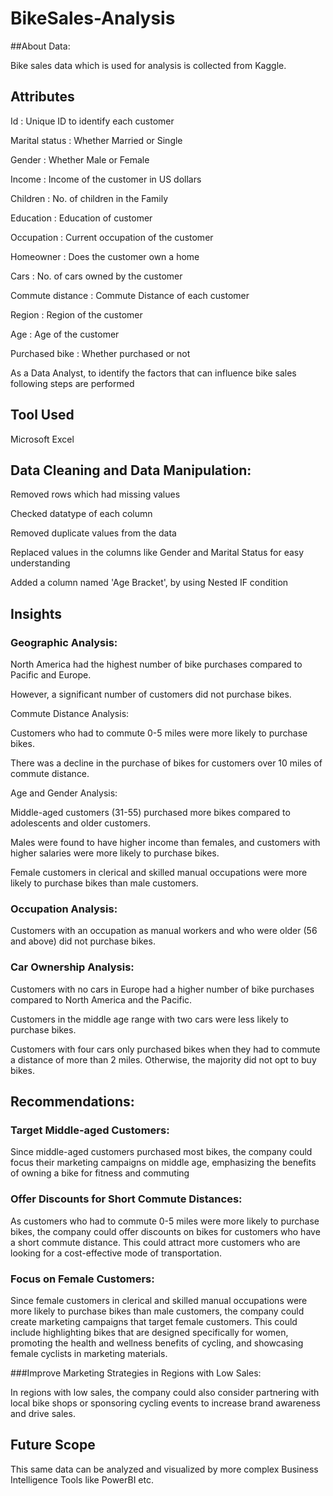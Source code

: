 # BikeSales-Analysis

##About Data:

Bike sales data which is used for analysis is collected from Kaggle.

## Attributes

Id : Unique ID to identify each customer

Marital status : Whether Married or Single

Gender : Whether Male or Female

Income : Income of the customer in US dollars

Children : No. of children in the Family

Education : Education of customer

Occupation : Current occupation of the customer

Homeowner : Does the customer own a home

Cars : No. of cars owned by the customer

Commute distance : Commute Distance of each customer

Region : Region of the customer

Age : Age of the customer

Purchased bike : Whether purchased or not

As a Data Analyst, to identify the factors that can influence bike sales following steps are performed

## Tool Used

Microsoft Excel

## Data Cleaning and Data Manipulation:

Removed rows which had missing values

Checked datatype of each column

Removed duplicate values from the data

Replaced values in the columns like Gender and Marital Status for easy understanding

Added a column named 'Age Bracket', by using Nested IF condition

## Insights

### Geographic Analysis:

North America had the highest number of bike purchases compared to Pacific and Europe.

However, a significant number of customers did not purchase bikes.

Commute Distance Analysis:

Customers who had to commute 0-5 miles were more likely to purchase bikes.

There was a decline in the purchase of bikes for customers over 10 miles of commute distance.

Age and Gender Analysis:

Middle-aged customers (31-55) purchased more bikes compared to adolescents and older customers.

Males were found to have higher income than females, and customers with higher salaries were more likely to purchase bikes.

Female customers in clerical and skilled manual occupations were more likely to purchase bikes than male customers.

### Occupation Analysis:

Customers with an occupation as manual workers and who were older (56 and above) did not purchase bikes.

### Car Ownership Analysis:

Customers with no cars in Europe had a higher number of bike purchases compared to North America and the Pacific.

Customers in the middle age range with two cars were less likely to purchase bikes.

Customers with four cars only purchased bikes when they had to commute a distance of more than 2 miles. Otherwise, the majority did not opt to buy bikes.

## Recommendations:

### Target Middle-aged Customers:

Since middle-aged customers purchased most bikes, the company could focus their marketing campaigns on middle age, emphasizing the benefits of owning a bike for fitness and commuting

### Offer Discounts for Short Commute Distances:

As customers who had to commute 0-5 miles were more likely to purchase bikes, the company could offer discounts on bikes for customers who have a short commute distance. This could attract more customers who are looking for a cost-effective mode of transportation.

### Focus on Female Customers:

Since female customers in clerical and skilled manual occupations were more likely to purchase bikes than male customers, the company could create marketing campaigns that target female customers. This could include highlighting bikes that are designed specifically for women, promoting the health and wellness benefits of cycling, and showcasing female cyclists in marketing materials.

###Improve Marketing Strategies in Regions with Low Sales:

In regions with low sales, the company could also consider partnering with local bike shops or sponsoring cycling events to increase brand awareness and drive sales.

## Future Scope

This same data can be analyzed and visualized by more complex Business Intelligence Tools like PowerBI etc.
